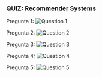 ### **QUIZ: Recommender Systems**

Pregunta 1:
![Question 1](/home/ntamurejocolorado/Projects/Coursera/Machine-Learning-with-Python/Week_5/images/q1.png)

Pregunta 2:
![Question 2](/home/ntamurejocolorado/Projects/Coursera/Machine-Learning-with-Python/Week_5/images/q2.png)

Pregunta 3:
![Question 3](/home/ntamurejocolorado/Projects/Coursera/Machine-Learning-with-Python/Week_5/images/q3.png)

Pregunta 4:
![Question 4](/home/ntamurejocolorado/Projects/Coursera/Machine-Learning-with-Python/Week_5/images/q4.png)

Pregunta 5:
![Question 5](/home/ntamurejocolorado/Projects/Coursera/Machine-Learning-with-Python/Week_5/images/q5.png)
